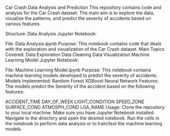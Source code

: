 Car Crash Data Analysis and Prediction
This repository contains code and analysis for the Car Crash dataset. The main aim is to explore the data, visualize the patterns, and predict the severity of accidents based on various features.

Structure:
Data Analysis Jupyter Notebook:

File: Data Analysis.ipynb
Purpose: This notebook contains code that deals with the exploration and visualization of the Car Crash dataset.
Main Topics Covered:
Data Exploration
Data Cleaning
Data Visualization
Machine Learning Model Jupyter Notebook:

File: Machine Learning Model.ipynb
Purpose: This notebook contains machine learning models developed to predict the severity of accidents.
Models Implemented:
Random Forest
XGBoost
Neural Network
Features:
The models predict the Severity of the accident based on the following features:

ACCIDENT_TIME
DAY_OF_WEEK
LIGHT_CONDITION
SPEED_ZONE
SURFACE_COND
ATMOSPH_COND
LGA_NAME
Usage:
Clone the repository to your local machine.
Make sure you have Jupyter Notebook installed.
Navigate to the directory and open the desired notebook.
Run the cells in the notebook to perform data analysis or to train/test the machine learning models.
